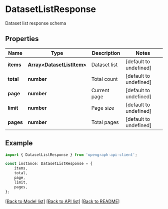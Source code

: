 # DatasetListResponse

Dataset list response schema

## Properties

Name | Type | Description | Notes
------------ | ------------- | ------------- | -------------
**items** | [**Array&lt;DatasetListItem&gt;**](DatasetListItem.md) | Dataset list | [default to undefined]
**total** | **number** | Total count | [default to undefined]
**page** | **number** | Current page | [default to undefined]
**limit** | **number** | Page size | [default to undefined]
**pages** | **number** | Total pages | [default to undefined]

## Example

```typescript
import { DatasetListResponse } from 'opengraph-api-client';

const instance: DatasetListResponse = {
    items,
    total,
    page,
    limit,
    pages,
};
```

[[Back to Model list]](../README.md#documentation-for-models) [[Back to API list]](../README.md#documentation-for-api-endpoints) [[Back to README]](../README.md)
